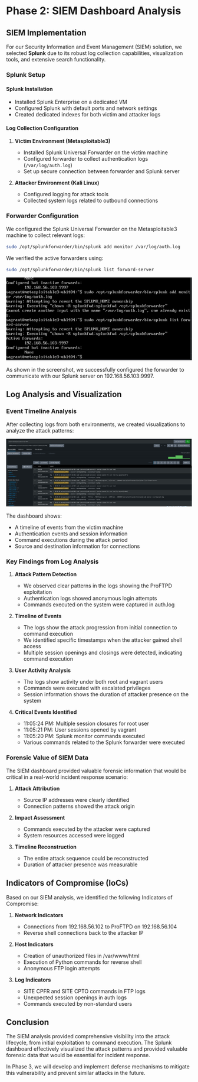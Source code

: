 # Phase 2: SIEM Dashboard Analysis

## SIEM Implementation

For our Security Information and Event Management (SIEM) solution, we selected **Splunk** due to its robust log collection capabilities, visualization tools, and extensive search functionality.

### Splunk Setup

#### Splunk Installation
- Installed Splunk Enterprise on a dedicated VM
- Configured Splunk with default ports and network settings
- Created dedicated indexes for both victim and attacker logs

#### Log Collection Configuration

1. **Victim Environment (Metasploitable3)**
   - Installed Splunk Universal Forwarder on the victim machine
   - Configured forwarder to collect authentication logs (`/var/log/auth.log`)
   - Set up secure connection between forwarder and Splunk server

2. **Attacker Environment (Kali Linux)**
   - Configured logging for attack tools
   - Collected system logs related to outbound connections

### Forwarder Configuration

We configured the Splunk Universal Forwarder on the Metasploitable3 machine to collect relevant logs:

```bash
sudo /opt/splunkforwarder/bin/splunk add monitor /var/log/auth.log
```

We verified the active forwarders using:

```bash
sudo /opt/splunkforwarder/bin/splunk list forward-server
```

![Splunk Forwarder Configuration](https://github.com/Jaijer/Security_Project/blob/main/Phase2/img3.jpeg?raw=true)

As shown in the screenshot, we successfully configured the forwarder to communicate with our Splunk server on 192.168.56.103:9997.

## Log Analysis and Visualization

### Event Timeline Analysis

After collecting logs from both environments, we created visualizations to analyze the attack patterns:

![Splunk Dashboard](https://github.com/Jaijer/Security_Project/blob/main/Phase2/img4.jpeg?raw=true)

The dashboard shows:
- A timeline of events from the victim machine
- Authentication events and session information
- Command executions during the attack period
- Source and destination information for connections

### Key Findings from Log Analysis

1. **Attack Pattern Detection**
   - We observed clear patterns in the logs showing the ProFTPD exploitation
   - Authentication logs showed anonymous login attempts
   - Commands executed on the system were captured in auth.log

2. **Timeline of Events**
   - The logs show the attack progression from initial connection to command execution
   - We identified specific timestamps when the attacker gained shell access
   - Multiple session openings and closings were detected, indicating command execution

3. **User Activity Analysis**
   - The logs show activity under both root and vagrant users
   - Commands were executed with escalated privileges
   - Session information shows the duration of attacker presence on the system

4. **Critical Events Identified**
   - 11:05:24 PM: Multiple session closures for root user
   - 11:05:21 PM: User sessions opened by vagrant
   - 11:05:20 PM: Splunk monitor commands executed
   - Various commands related to the Splunk forwarder were executed

### Forensic Value of SIEM Data

The SIEM dashboard provided valuable forensic information that would be critical in a real-world incident response scenario:

1. **Attack Attribution**
   - Source IP addresses were clearly identified
   - Connection patterns showed the attack origin

2. **Impact Assessment**
   - Commands executed by the attacker were captured
   - System resources accessed were logged

3. **Timeline Reconstruction**
   - The entire attack sequence could be reconstructed
   - Duration of attacker presence was measurable

## Indicators of Compromise (IoCs)

Based on our SIEM analysis, we identified the following Indicators of Compromise:

1. **Network Indicators**
   - Connections from 192.168.56.102 to ProFTPD on 192.168.56.104
   - Reverse shell connections back to the attacker IP

2. **Host Indicators**
   - Creation of unauthorized files in /var/www/html
   - Execution of Python commands for reverse shell
   - Anonymous FTP login attempts

3. **Log Indicators**
   - SITE CPFR and SITE CPTO commands in FTP logs
   - Unexpected session openings in auth logs
   - Commands executed by non-standard users

## Conclusion

The SIEM analysis provided comprehensive visibility into the attack lifecycle, from initial exploitation to command execution. The Splunk dashboard effectively visualized the attack patterns and provided valuable forensic data that would be essential for incident response.

In Phase 3, we will develop and implement defense mechanisms to mitigate this vulnerability and prevent similar attacks in the future.
